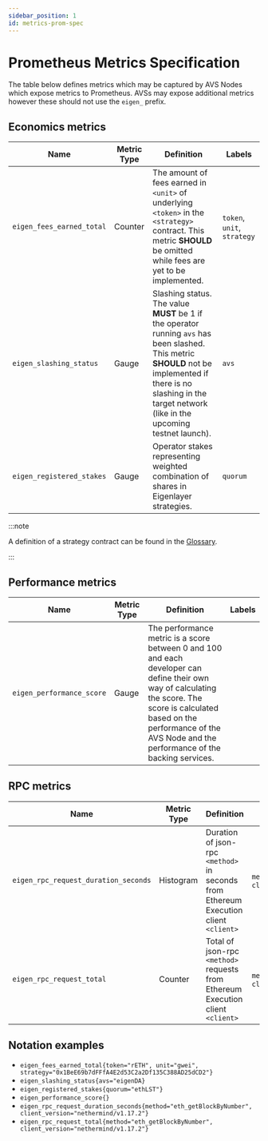 ```yaml
---
sidebar_position: 1
id: metrics-prom-spec
---
```


# Prometheus Metrics Specification

The table below defines metrics which may be captured by AVS Nodes which expose metrics to Prometheus. AVSs may expose additional metrics however these should not use the `eigen_` prefix. 

## Economics metrics

| Name | Metric Type | Definition | Labels |
|---|---|---|---|
| `eigen_fees_earned_total` | Counter | The amount of fees earned in `<unit>` of underlying `<token>` in the `<strategy>` contract. This metric **SHOULD** be omitted while fees are yet to be implemented. | `token`, `unit`, `strategy` |
| `eigen_slashing_status` | Gauge | Slashing status. The value **MUST** be 1 if the operator running `avs` has been slashed. This metric **SHOULD** not be implemented if there is no slashing in the target network (like in the upcoming testnet launch). | `avs` |
| `eigen_registered_stakes` | Gauge | Operator stakes representing weighted combination of shares in Eigenlayer strategies. | `quorum` |

:::note

A definition of a strategy contract can be found in the [Glossary](/docs/glossary#strategy-contract).

:::

## Performance metrics

| Name | Metric Type | Definition | Labels |
|---|---|---|---|
| `eigen_performance_score` | Gauge | The performance metric is a score between 0 and 100 and each developer can define their own way of calculating the score. The score is calculated based on the performance of the AVS Node and the performance of the backing  services. |  |

## RPC metrics

| Name | Metric Type | Definition | Labels |
|---|---|---|---| 
| `eigen_rpc_request_duration_seconds` | Histogram | Duration of json-rpc `<method>` in seconds from Ethereum Execution client `<client>` | `method`, `client_version` |
| `eigen_rpc_request_total` | Counter | Total of json-rpc `<method>` requests from Ethereum Execution client `<client>` | `method`, `client_version` |

## Notation examples

* `eigen_fees_earned_total{token="rETH", unit="gwei", strategy="0x1BeE69b7dFFfA4E2d53C2a2Df135C388AD25dCD2"}`
* `eigen_slashing_status{avs="eigenDA}`
* `eigen_registered_stakes{quorum="ethLST"}`
* `eigen_performance_score{}`
* `eigen_rpc_request_duration_seconds{method="eth_getBlockByNumber", client_version="nethermind/v1.17.2"}`
* `eigen_rpc_request_total{method="eth_getBlockByNumber", client_version="nethermind/v1.17.2"}` 